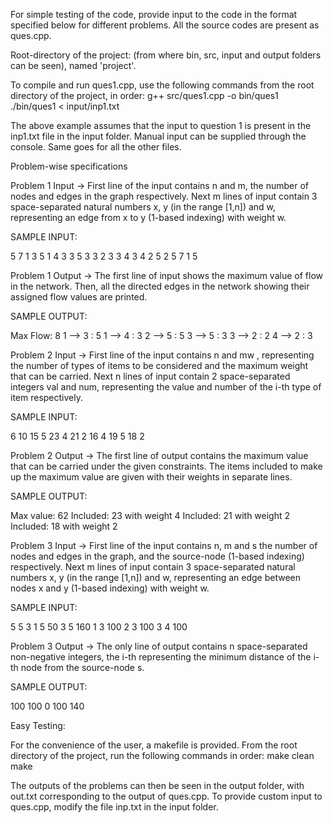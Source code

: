 For simple testing of the code, provide input to the code in the format specified below for different problems. All the source codes are present as ques<problem-number>.cpp. 

Root-directory of the project: (from where bin, src, input and output folders can be seen), named 'project'.

To compile and run ques1.cpp, use the following commands from the root directory of the project, in order:
	g++ src/ques1.cpp -o bin/ques1
	./bin/ques1 < input/inp1.txt

The above example assumes that the input to question 1 is present in the inp1.txt file in the input folder. Manual input can be supplied through the console. Same goes for all the other files.

Problem-wise specifications

Problem 1 Input -> First line of the input contains n and m, the number of nodes and edges in the graph respectively. Next m lines of input contain 3 space-separated natural numbers x, y (in the range [1,n]) and w, representing an edge from x to y (1-based indexing) with weight w.

SAMPLE INPUT:

5 7
1 3 5
1 4 3
3 5 3
3 2 3
3 4 3
4 2 5
2 5 7
1 5

Problem 1 Output -> The first line of input shows the maximum value of flow in the network. Then, all the directed edges in the network showing their assigned flow values are printed.

SAMPLE OUTPUT:

Max Flow: 8
1 --> 3 : 5
1 --> 4 : 3
2 --> 5 : 5
3 --> 5 : 3
3 --> 2 : 2
4 --> 2 : 3

Problem 2 Input -> First line of the input contains n and mw , representing the number of types of items to be considered and the maximum weight that can be carried. Next n lines of input contain 2 space-separated integers val and num, representing the value and number of the i-th type of item respectively.

SAMPLE INPUT:

6 10
15 5
23 4
21 2
16 4
19 5
18 2

Problem 2 Output -> The first line of output contains the maximum value that can be carried under the given constraints. The items included to make up the maximum value are given with their weights in separate lines.

SAMPLE OUTPUT:

Max value: 62
Included: 23 with weight 4
Included: 21 with weight 2
Included: 18 with weight 2

Problem 3 Input -> First line of the input contains n, m and s the number of nodes and edges in the graph, and the source-node (1-based indexing) respectively. Next m lines of input contain 3 space-separated natural numbers x, y (in the range [1,n]) and w, representing an edge between nodes x and y (1-based indexing) with weight w.

SAMPLE INPUT:

5 5 3
1 5 50
3 5 160
1 3 100
2 3 100
3 4 100

Problem 3 Output -> The only line of output contains n space-separated non-negative integers, the i-th representing the minimum distance of the i-th node from the source-node s.  

SAMPLE OUTPUT:

100 100 0 100 140

Easy Testing:

For the convenience of the user, a makefile is provided. From the root directory of the project, run the following commands in order:
	make clean
	make

The outputs of the problems can then be seen in the output folder, with out<number>.txt corresponding to the output of ques<number>.cpp. To provide custom input to ques<number>.cpp, modify the file inp<number>.txt in the input folder.